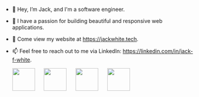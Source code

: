 
  
- 👋 Hey, I’m Jack, and I'm a software engineer.
- 👀 I have a passion for building beautiful and responsive web applications.
- 🌱 Come view my website at <a href="https://jackwhite.tech" target="_blank">https://jackwhite.tech</a>.
- 📫 Feel free to reach out to me via LinkedIn: <a href="https://linkedin.com/in/jack-f-white" target="_blank">https://linkedin.com/in/jack-f-white</a>.
  
  <img
    src="https://cdn.jsdelivr.net/gh/devicons/devicon@latest/icons/html5/html5-plain.svg"
    width="60px"
  />&nbsp;&nbsp;&nbsp;&nbsp;&nbsp;
  <img
    src="https://cdn.jsdelivr.net/gh/devicons/devicon@latest/icons/css3/css3-plain.svg"
    width="60px"
    />&nbsp;&nbsp;&nbsp;&nbsp;&nbsp;
  <img
    src="https://cdn.jsdelivr.net/gh/devicons/devicon@latest/icons/javascript/javascript-plain.svg"
    width="60px"
  />&nbsp;&nbsp;&nbsp;&nbsp;&nbsp;
  <img
    src="https://cdn.jsdelivr.net/gh/devicons/devicon@latest/icons/react/react-original.svg"
    width="60px"
  />&nbsp;&nbsp;&nbsp;&nbsp;&nbsp;
 
